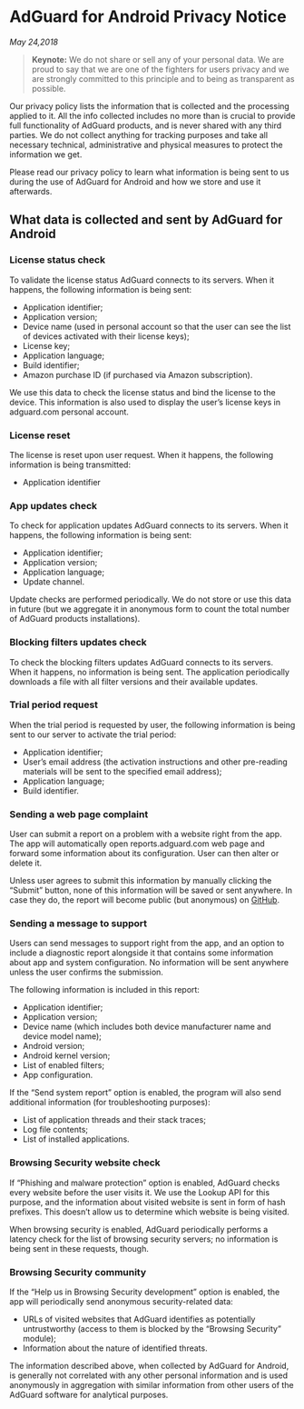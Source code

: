 # AdGuard for Android Privacy Notice
*May 24,2018*
> **Keynote:** We do not share or sell any of your personal data. We are proud to say that we are one of the fighters for users privacy and we are strongly committed to this principle and to being as transparent as possible.

Our privacy policy lists the information that is collected and the processing applied to it. All the info collected includes no more than is crucial to provide full functionality of AdGuard products, and is never shared with any third parties. We do not collect anything for tracking purposes and take all necessary technical, administrative and physical measures to protect the information we get.

Please read our privacy policy to learn what information is being sent to us during the use of AdGuard for Android and how we store and use it afterwards.

## What data is collected and sent by AdGuard for Android

### License status check

To validate the license status AdGuard connects to its servers. When it happens, the following information is being sent:

* Application identifier;
* Application version;
* Device name (used in personal account so that the user can see the list of devices activated with their license keys);
* License key;
* Application language;
* Build identifier;
* Amazon purchase ID (if purchased via Amazon subscription).

We use this data to check the license status and bind the license to the device. This information is also used to display the user’s license keys in adguard.com personal account.

### License reset

The license is reset upon user request. When it happens, the following information is being transmitted:

* Application identifier

### App updates check

To check for application updates AdGuard connects to its servers. When it happens, the following information is being sent:

* Application identifier;
* Application version;
* Application language;
* Update channel.

Update checks are performed periodically. We do not store or use this data in future (but we aggregate it in anonymous form to count the total number of AdGuard products installations).

### Blocking filters updates check

To check the blocking filters updates AdGuard connects to its servers. When it happens, no information is being sent. The application periodically downloads a file with all filter versions and their available updates.

### Trial period request

When the trial period is requested by user, the following information is being sent to our server to activate the trial period:

* Application identifier;
* User’s email address (the activation instructions and other pre-reading materials will be sent to the specified email address);
* Application language;
* Build identifier.

### Sending a web page complaint

User can submit a report on a problem with a website right from the app. The app will automatically open reports.adguard.com web page and forward some information about its configuration. User can then alter or delete it.

Unless user agrees to submit this information by manually clicking the “Submit” button, none of this information will be saved or sent anywhere. In case they do, the report will become public (but anonymous) on [GitHub](https://github.com/adguardteam/adguardfilters/issues).

### Sending a message to support

Users can send messages to support right from the app, and an option to include a diagnostic report alongside it that contains some information about app and system configuration. No information will be sent anywhere unless the user confirms the submission. 

The following information is included in this report:

* Application identifier;
* Application version;
* Device name (which includes both device manufacturer name and device model name);
* Android version;
* Android kernel version;
* List of enabled filters;
* App configuration.

If the “Send system report” option is enabled, the program will also send additional information (for troubleshooting purposes):

* List of application threads and their stack traces;
* Log file contents;
* List of installed applications.

### Browsing Security website check 

If “Phishing and malware protection” option is enabled, AdGuard checks every website before the user visits it. We use the Lookup API for this purpose, and the information about visited website is sent in form of hash prefixes. This doesn’t allow us to determine which website is being visited.

When browsing security is enabled, AdGuard periodically performs a latency check for the list of browsing security servers; no information is being sent in these requests, though.

### Browsing Security community

If the “Help us in Browsing Security development” option is enabled, the app will periodically send anonymous security-related data:

* URLs of visited websites that AdGuard identifies as potentially untrustworthy (access to them is blocked by the “Browsing Security” module);
* Information about the nature of identified threats.

The information described above, when collected by AdGuard for Android, is generally not correlated with any other personal information and is used anonymously in aggregation with similar information from other users of the AdGuard software for analytical purposes.
